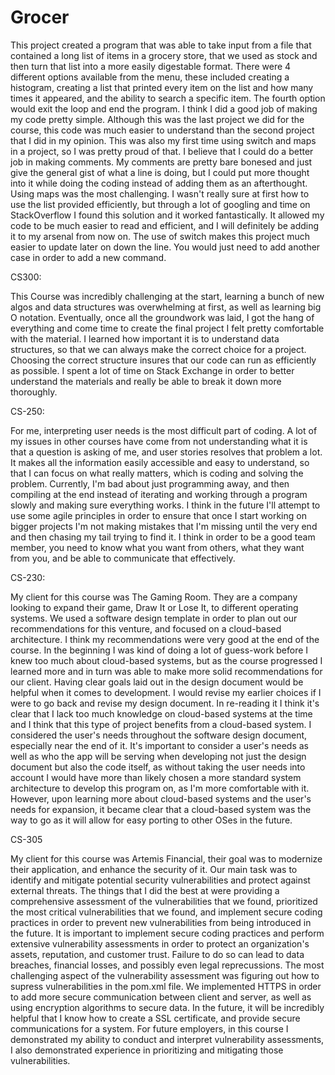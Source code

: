 # Grocer
This project created a program that was able to take input from a file that contained a long list of items in a grocery store, that we used as stock and then turn that list into a more easily digestable format. There were 4 different options available from the menu, these included creating a histogram, creating a list that printed every item on the list and how many times it appeared, and the ability to search a specific item. The fourth option would exit the loop and end the program. 
I think I did a good job of making my code pretty simple. Although this was the last project we did for the course, this code was much easier to understand than the second project that I did in my opinion. This was also my first time using switch and maps in a project, so I was pretty proud of that.
I believe that I could do a better job in making comments. My comments are pretty bare bonesed and just give the general gist of what a line is doing, but I could put more thought into it while doing the coding instead of adding them as an afterthought.
Using maps was the most challenging. I wasn't really sure at first how to use the list provided efficiently, but through a lot of googling and time on StackOverflow I found this solution and it worked fantastically. It allowed my code to be much easier to read and efficient, and I will definitely be adding it to my arsenal from now on.
The use of switch makes this project much easier to update later on down the line. You would just need to add another case in order to add a new command.


CS300:

This Course was incredibly challenging at the start, learning a bunch of new algos and data structures was overwhelming at first, as well as learning big O notation. Eventually, once all the groundwork was laid, I got the hang of everything and come time to create the final project I felt pretty comfortable with the material. I learned how important it is to understand data structures, so that we can always make the correct choice for a project. Choosing the correct structure insures that our code can run as efficiently as possible. I spent a lot of time on Stack Exchange in order to better understand the materials and really be able to break it down more thoroughly. 


CS-250:

For me, interpreting user needs is the most difficult part of coding. A lot of my issues in other courses have come from not understanding what it is that a question is asking of me, and user stories resolves that problem a lot. It makes all the information easily accessible and easy to understand, so that I can focus on what really matters, which is coding and solving the problem. Currently, I'm bad about just programming away, and then compiling at the end instead of iterating and working through a program slowly and making sure everything works. I think in the future I'll attempt to use some agile principles in order to ensure that once I start working on bigger projects I'm not making mistakes that I'm missing until the very end and then chasing my tail trying to find it. I think in order to be a good team member, you need to know what you want from others, what they want from you, and be able to communicate that effectively. 

CS-230:

My client for this course was The Gaming Room. They are a company looking to expand their game, Draw It or Lose It, to different operating systems. We used a software design template in order to plan out our recommendations for this venture, and focused on a cloud-based architecture. I think my recommendations were very good at the end of the course. In the beginning I was kind of doing a lot of guess-work before I knew too much about cloud-based systems, but as the course progressed I learned more and in turn was able to make more solid recommendations for our client. Having clear goals laid out in the design document would be helpful when it comes to development. I would revise my earlier choices if I were to go back and revise my design document. In re-reading it I think it's clear that I lack too much knowledge on cloud-based systems at the time and I think that this type of project benefits from a cloud-based system. I considered the user's needs throughout the software design document, especially near the end of it. It's important to consider a user's needs as well as who the app will be serving when developing not just the design document but also the code itself, as without taking the user needs into account I would have more than likely chosen a more standard system architecture to develop this program on, as I'm more comfortable with it. However, upon learning more about cloud-based systems and the user's needs for expansion, it became clear that a cloud-based system was the way to go as it will allow for easy porting to other OSes in the future.

CS-305

My client for this course was Artemis Financial, their goal was to modernize their application, and enhance the security of it. Our main task was to identify and mitigate potential security vulnerabilities and protect against external threats. The things that I did the best at were providing a comprehensive assessment of the vulnerabilities that we found, prioritized the most critical vulnerabilities that we found, and implement secure coding practices in order to prevent new vulnerabilities from being introduced in the future. It is important to implement secure coding practices and perform extensive vulnerability assessments in order to protect an organization's assets, reputation, and customer trust. Failure to do so can lead to data breaches, financial losses, and possibly even legal reprecussions. The most challenging aspect of the vulnerability assessment was figuring out how to supress vulnerabilities in the pom.xml file. We implemented HTTPS in order to add more secure communication between client and server, as well as using encryption algorithms to secure data. In the future, it will be incredibly helpful that I know how to create a SSL certificate, and provide secure communications for a system. For future employers, in this course I demonstrated my ability to conduct and interpret vulnerability assessments, I also demonstrated experience in prioritizing and mitigating those vulnerabilities. 
